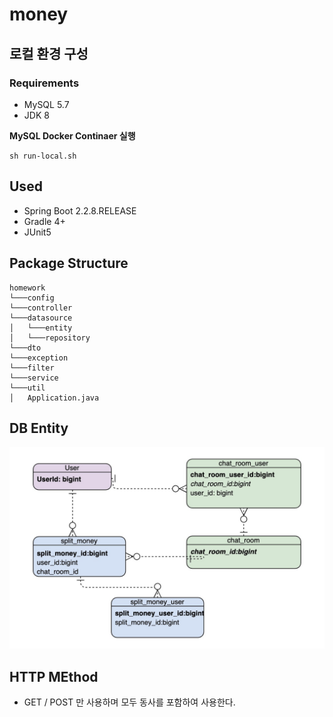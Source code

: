 # money

## 로컬 환경 구성
### Requirements
- MySQL 5.7
- JDK 8

**MySQL Docker Continaer 실행**
```
sh run-local.sh
```


## Used
- Spring Boot 2.2.8.RELEASE
- Gradle 4+
- JUnit5

## Package Structure
```
homework
└───config 
└───controller
└───datasource
│   └───entity
│   └───repository
└───dto
└───exception
└───filter
└───service
└───util
│   Application.java
```

## DB Entity
![erd](./erderderd.jpg)

## HTTP MEthod
- GET / POST 만 사용하며 모두 동사를 포함하여 사용한다.
